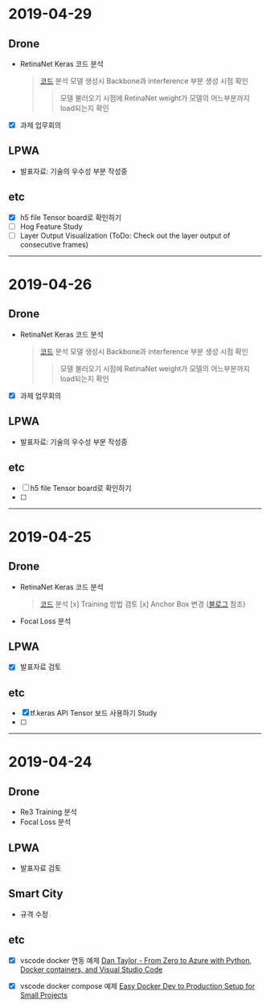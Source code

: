 # 2019-04-29

## Drone

- RetinaNet Keras 코드 분석

  > [코드](https://github.com/fizyr/keras-retinanet) 분석
  > 모델 생성시 Backbone과 interference 부분 생성 시점 확인
  >
  > > 모델 불러오기 시점에 RetinaNet weight가 모델의 어느부분까지 load되는지 확인

- [x] 과제 업무회의

## LPWA

- 발표자료: 기술의 우수성 부분 작성중

## etc

- [x] h5 file Tensor board로 확인하기
- [ ] Hog Feature Study
- [ ] Layer Output Visualization (ToDo: Check out the layer output of consecutive frames)

---

# 2019-04-26

## Drone

- RetinaNet Keras 코드 분석

  > [코드](https://github.com/fizyr/keras-retinanet) 분석
  > 모델 생성시 Backbone과 interference 부분 생성 시점 확인
  >
  > > 모델 불러오기 시점에 RetinaNet weight가 모델의 어느부분까지 load되는지 확인

- [x] 과제 업무회의

## LPWA

- 발표자료: 기술의 우수성 부분 작성중

## etc

- [ ] h5 file Tensor board로 확인하기
- [ ]

---

# 2019-04-25

## Drone

- RetinaNet Keras 코드 분석
  > [코드](https://github.com/fizyr/keras-retinanet) 분석
  > [x] Training 방법 검토
  > [x] Anchor Box 변경 ([블로그](https://towardsdatascience.com/pedestrian-detection-in-aerial-images-using-retinanet-9053e8a72c6) 참조)
- Focal Loss 분석

## LPWA

- [x] 발표자료 검토

## etc

- [x] tf.keras API Tensor 보드 사용하기 Study
- [ ]

---

# 2019-04-24

## Drone

- Re3 Training 분석
- Focal Loss 분석

## LPWA

- 발표자료 검토

## Smart City

- 규격 수정

## etc

- [x] vscode docker 연동 예제
      [Dan Taylor - From Zero to Azure with Python, Docker containers, and Visual Studio Code](https://www.youtube.com/watch?v=I1cG1FRjFOQ)

- [x] vscode docker compose 예제
      [Easy Docker Dev to Production Setup for Small Projects](https://www.youtube.com/watch?v=LSyIE-bTt5U)
